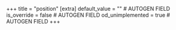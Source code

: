 +++
title = "position"
[extra]
default_value = "" # AUTOGEN FIELD
is_override = false # AUTOGEN FIELD
od_unimplemented = true # AUTOGEN FIELD
+++
